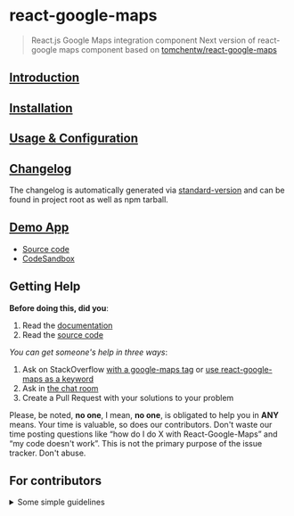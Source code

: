 # react-google-maps
> React.js Google Maps integration component
Next version of react-google maps component based on  [tomchentw/react-google-maps](https://tomchentw.github.io/react-google-maps/#introduction)

<!-- [![Version][npm-image]][npm-url] [![Travis CI][travis-image]][travis-url] [![Quality][codeclimate-image]][codeclimate-url] [![Coverage][codeclimate-coverage-image]][codeclimate-coverage-url] [![Dependencies][gemnasium-image]][gemnasium-url] [![Gitter][gitter-image]][gitter-url] -->


## [Introduction](https://tomchentw.github.io/react-google-maps/#introduction)


## [Installation](https://tomchentw.github.io/react-google-maps/#installation)


## [Usage & Configuration](https://tomchentw.github.io/react-google-maps/#usage--configuration)


## [Changelog][changelog-url]

The changelog is automatically generated via [standard-version][standard-version] and can be found in project root as well as npm tarball.


## [Demo App][demo-app-url]

* [Source code][demo-app-source]
* [CodeSandbox](https://codesandbox.io/s/2xyw6n4o9y)

## Getting Help

**Before doing this, did you**:

1. Read the [documentation](https://tomchentw.github.io/react-google-maps)
2. Read the [source code](https://github.com/tomchentw/react-google-maps)


_You can get someone's help in three ways_:

1. Ask on StackOverflow [with a google-maps tag](https://stackoverflow.com/questions/tagged/google-maps?sort=votes&pageSize=50) or [use react-google-maps as a keyword](https://stackoverflow.com/search?q=react-google-maps)
2. Ask in [the chat room][gitter-url]
3. Create a Pull Request with your solutions to your problem

Please, be noted, **no one**, I mean, **no one**, is obligated to help you in **ANY** means. Your time is valuable, so does our contributors. Don't waste our time posting questions like “how do I do X with React-Google-Maps” and “my code doesn't work”. This is not the primary purpose of the issue tracker. Don't abuse.


## For contributors

<details>
  <summary>Some simple guidelines</summary>

* **Don't** manually modify `lib` folder. They're generated during `yarn release` process
* Follow [conventional-commits-specification][conventional-commits-specification]
* [standard-version][standard-version]
* Auto generated: `src/macros` -> `src/components` -> `lib/components`
* Other components are manually maintained
* Use `yarn` and keep `yarn.lock` updated in PR
* Discuss! Discuss! Discuss!

</details>


[npm-image]: https://img.shields.io/npm/v/react-google-maps.svg?style=flat-square
[npm-url]: https://www.npmjs.org/package/react-google-maps

[travis-image]: https://img.shields.io/travis/tomchentw/react-google-maps.svg?style=flat-square
[travis-url]: https://travis-ci.org/tomchentw/react-google-maps
[codeclimate-image]: https://img.shields.io/codeclimate/github/tomchentw/react-google-maps.svg?style=flat-square
[codeclimate-url]: https://codeclimate.com/github/tomchentw/react-google-maps
[codeclimate-coverage-image]: https://img.shields.io/codeclimate/coverage/github/tomchentw/react-google-maps.svg?style=flat-square
[codeclimate-coverage-url]: https://codeclimate.com/github/tomchentw/react-google-maps
[gemnasium-image]: https://img.shields.io/gemnasium/tomchentw/react-google-maps.svg?style=flat-square
[gemnasium-url]: https://gemnasium.com/tomchentw/react-google-maps
[gitter-image]: https://badges.gitter.im/Join%20Chat.svg
[gitter-url]: https://gitter.im/tomchentw/react-google-maps?utm_source=badge&utm_medium=badge&utm_campaign=pr-badge&utm_content=badge

[changelog-url]: https://github.com/tomchentw/react-google-maps/blob/master/CHANGELOG.md
[demo-app-url]: https://tomchentw.github.io/#/demos/react-google-maps
[demo-app-source]: https://github.com/tomchentw/tomchentw.github.io/blob/master/src/Pages/Demos/ReactGoogleMaps.jsx

[standard-version]: https://github.com/conventional-changelog/standard-version
[conventional-commits-specification]: https://conventionalcommits.org/
